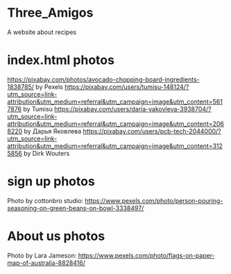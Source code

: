 # Three_Amigos
A website about recipes 

# index.html photos
https://pixabay.com/photos/avocado-chopping-board-ingredients-1838785/ by Pexels
https://pixabay.com/users/tumisu-148124/?utm_source=link-attribution&utm_medium=referral&utm_campaign=image&utm_content=5617876 by Tumisu
https://pixabay.com/users/daria-yakovleva-3938704/?utm_source=link-attribution&utm_medium=referral&utm_campaign=image&utm_content=2068220 by Дарья Яковлева
https://pixabay.com/users/pcb-tech-2044000/?utm_source=link-attribution&utm_medium=referral&utm_campaign=image&utm_content=3125856 by Dirk Wouters

# sign up photos 
Photo by cottonbro studio: https://www.pexels.com/photo/person-pouring-seasoning-on-green-beans-on-bowl-3338497/

# About us photos
Photo by Lara Jameson: https://www.pexels.com/photo/flags-on-paper-map-of-australia-8828416/
